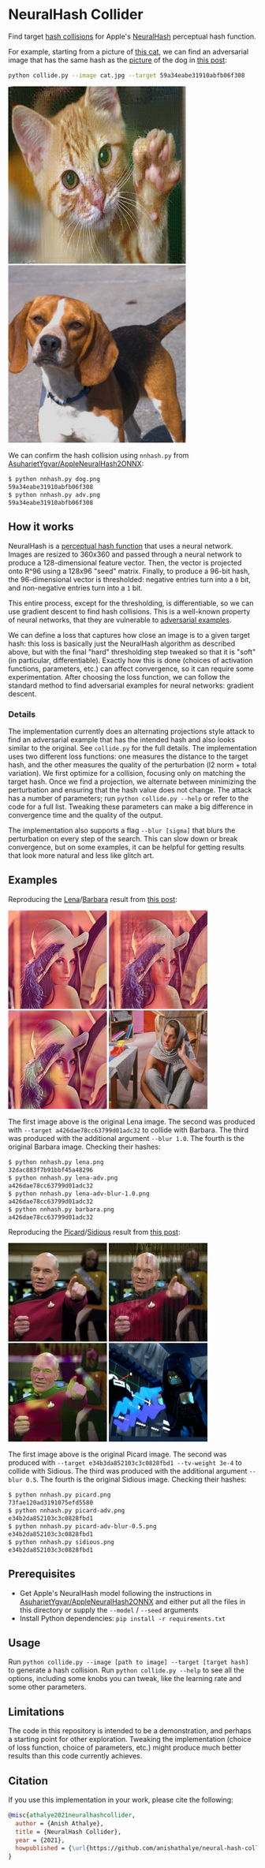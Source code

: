 # NeuralHash Collider

Find target [hash collisions] for Apple's [NeuralHash] perceptual hash function.

For example, starting from a picture of [this
cat](https://github.com/anishathalye/neural-hash-collider/raw/assets/cat.jpg),
we can find an adversarial image that has the same hash as the
[picture](https://user-images.githubusercontent.com/1328/129860794-e7eb0132-d929-4c9d-b92e-4e4faba9e849.png)
of the dog in [this post][hash collisions]:

```bash
python collide.py --image cat.jpg --target 59a34eabe31910abfb06f308
```

![Cat image with NeuralHash 59a34eabe31910abfb06f308](https://raw.githubusercontent.com/anishathalye/assets/master/neural-hash-collider/cat-adv.png) ![Dog image with NeuralHash 59a34eabe31910abfb06f308](https://raw.githubusercontent.com/anishathalye/assets/master/neural-hash-collider/dog.png)

We can confirm the hash collision using `nnhash.py` from
[AsuharietYgvar/AppleNeuralHash2ONNX]:

```console
$ python nnhash.py dog.png
59a34eabe31910abfb06f308
$ python nnhash.py adv.png
59a34eabe31910abfb06f308
```

[hash collisions]: https://github.com/AsuharietYgvar/AppleNeuralHash2ONNX/issues/1
[NeuralHash]: https://www.apple.com/child-safety/pdf/CSAM_Detection_Technical_Summary.pdf

## How it works

NeuralHash is a [perceptual hash
function](https://en.wikipedia.org/wiki/Perceptual_hashing) that uses a neural
network. Images are resized to 360x360 and passed through a neural network to
produce a 128-dimensional feature vector. Then, the vector is projected onto
R^96 using a 128x96 "seed" matrix. Finally, to produce a 96-bit hash, the
96-dimensional vector is thresholded: negative entries turn into a `0` bit, and
non-negative entries turn into a `1` bit.

This entire process, except for the thresholding, is differentiable, so we can
use gradient descent to find hash collisions. This is a well-known property of
neural networks, that they are vulnerable to [adversarial
examples](https://arxiv.org/abs/1312.6199).

We can define a loss that captures how close an image is to a given target
hash: this loss is basically just the NeuralHash algorithm as described above,
but with the final "hard" thresholding step tweaked so that it is "soft" (in
particular, differentiable). Exactly how this is done (choices of activation
functions, parameters, etc.) can affect convergence, so it can require some
experimentation. After choosing the loss function, we can follow the standard
method to find adversarial examples for neural networks: gradient descent.

### Details

The implementation currently does an alternating projections style attack to
find an adversarial example that has the intended hash and also looks similar
to the original. See `collide.py` for the full details. The implementation uses
two different loss functions: one measures the distance to the target hash, and
the other measures the quality of the perturbation (l2 norm + total variation).
We first optimize for a collision, focusing only on matching the target hash.
Once we find a projection, we alternate between minimizing the perturbation and
ensuring that the hash value does not change. The attack has a number of
parameters; run `python collide.py --help` or refer to the code for a full
list. Tweaking these parameters can make a big difference in convergence time
and the quality of the output.

The implementation also supports a flag `--blur [sigma]` that blurs the
perturbation on every step of the search. This can slow down or break
convergence, but on some examples, it can be helpful for getting results that
look more natural and less like glitch art.

## Examples

Reproducing the [Lena](https://raw.githubusercontent.com/anishathalye/assets/master/neural-hash-collider/lena.png)/[Barbara](https://raw.githubusercontent.com/anishathalye/assets/master/neural-hash-collider/barbara.png) result from [this post](https://github.com/AsuharietYgvar/AppleNeuralHash2ONNX/issues/1#issuecomment-903094036):

<img width="200" src="https://raw.githubusercontent.com/anishathalye/assets/master/neural-hash-collider/lena.png"></img> <img width="200" src="https://raw.githubusercontent.com/anishathalye/assets/master/neural-hash-collider/lena-adv.png"></img> <img width="200" src="https://raw.githubusercontent.com/anishathalye/assets/master/neural-hash-collider/lena-adv-blur-1.0.png"></img> <img width="200" src="https://raw.githubusercontent.com/anishathalye/assets/master/neural-hash-collider/barbara.png"></img>

The first image above is the original Lena image. The second was produced with `--target a426dae78cc63799d01adc32` to collide with Barbara. The third was produced with the additional argument `--blur 1.0`. The fourth is the original Barbara image. Checking their hashes:

```console
$ python nnhash.py lena.png
32dac883f7b91bbf45a48296
$ python nnhash.py lena-adv.png
a426dae78cc63799d01adc32
$ python nnhash.py lena-adv-blur-1.0.png
a426dae78cc63799d01adc32
$ python nnhash.py barbara.png
a426dae78cc63799d01adc32
```

Reproducing the [Picard](https://raw.githubusercontent.com/anishathalye/assets/master/neural-hash-collider/picard.png)/[Sidious](https://raw.githubusercontent.com/anishathalye/assets/master/neural-hash-collider/sidious.png) result from [this post](https://github.com/anishathalye/neural-hash-collider/issues/4):

<img width="200" src="https://raw.githubusercontent.com/anishathalye/assets/master/neural-hash-collider/picard.png"></img> <img width="200" src="https://raw.githubusercontent.com/anishathalye/assets/master/neural-hash-collider/picard-adv.png"></img> <img width="200" src="https://raw.githubusercontent.com/anishathalye/assets/master/neural-hash-collider/picard-adv-blur-0.5.png"></img> <img width="200" src="https://raw.githubusercontent.com/anishathalye/assets/master/neural-hash-collider/sidious.png"></img>

The first image above is the original Picard image. The second was produced with `--target e34b3da852103c3c0828fbd1 --tv-weight 3e-4` to collide with Sidious. The third was produced with the additional argument `--blur 0.5`. The fourth is the original Sidious image. Checking their hashes:

```console
$ python nnhash.py picard.png
73fae120ad3191075efd5580
$ python nnhash.py picard-adv.png
e34b2da852103c3c0828fbd1
$ python nnhash.py picard-adv-blur-0.5.png
e34b2da852103c3c0828fbd1
$ python nnhash.py sidious.png
e34b2da852103c3c0828fbd1
```

## Prerequisites

- Get Apple's NeuralHash model following the instructions in
  [AsuharietYgvar/AppleNeuralHash2ONNX] and either put all the
  files in this directory or supply the `--model` / `--seed` arguments
- Install Python dependencies: `pip install -r requirements.txt`

[AsuharietYgvar/AppleNeuralHash2ONNX]: https://github.com/AsuharietYgvar/AppleNeuralHash2ONNX

## Usage

Run `python collide.py --image [path to image] --target [target hash]` to
generate a hash collision. Run `python collide.py --help` to see all the
options, including some knobs you can tweak, like the learning rate and some
other parameters.

## Limitations

The code in this repository is intended to be a demonstration, and perhaps a
starting point for other exploration. Tweaking the implementation (choice of
loss function, choice of parameters, etc.) might produce much better results
than this code currently achieves.

## Citation

If you use this implementation in your work, please cite the following:

```bibtex
@misc{athalye2021neuralhashcollider,
  author = {Anish Athalye},
  title = {NeuralHash Collider},
  year = {2021},
  howpublished = {\url{https://github.com/anishathalye/neural-hash-collider}},
}
```
